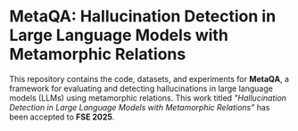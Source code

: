 # MetaQA: Hallucination Detection in Large Language Models with Metamorphic Relations
This repository contains the code, datasets, and experiments for **MetaQA**, a framework for evaluating and detecting hallucinations in large language models (LLMs) using metamorphic relations. This work titled _"Hallucination Detection in Large Language Models with Metamorphic Relations"_ has been accepted to **FSE 2025**.

